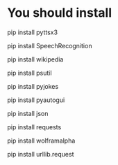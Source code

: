 # You should install

pip install pyttsx3

pip install SpeechRecognition

pip install wikipedia

pip install psutil

pip install pyjokes

pip install pyautogui

pip install json

pip install requests

pip install wolframalpha

pip install urllib.request
